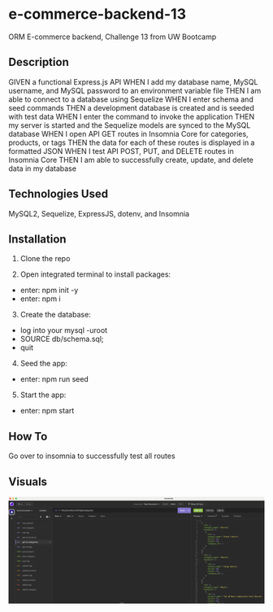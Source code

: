 # e-commerce-backend-13

ORM E-commerce backend, Challenge 13 from UW Bootcamp

## Description

GIVEN a functional Express.js API
WHEN I add my database name, MySQL username, and MySQL password to an environment variable file
THEN I am able to connect to a database using Sequelize
WHEN I enter schema and seed commands
THEN a development database is created and is seeded with test data
WHEN I enter the command to invoke the application
THEN my server is started and the Sequelize models are synced to the MySQL database
WHEN I open API GET routes in Insomnia Core for categories, products, or tags
THEN the data for each of these routes is displayed in a formatted JSON
WHEN I test API POST, PUT, and DELETE routes in Insomnia Core
THEN I am able to successfully create, update, and delete data in my database

## Technologies Used

MySQL2, Sequelize, ExpressJS, dotenv, and Insomnia

## Installation

1. Clone the repo

2. Open integrated terminal to install packages:

* enter: npm init -y
* enter: npm i

3. Create the database:

* log into your mysql -uroot
* SOURCE db/schema.sql;
* quit

4. Seed the app:

* enter: npm run seed

5. Start the app:

* enter: npm start

## How To

Go over to insomnia to successfully test all routes

## Visuals

![Screenshot](/assets/Screenshot%202023-06-19%20at%2012.18.14%20PM.png)
